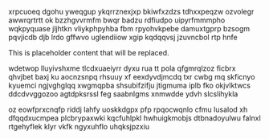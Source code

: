 xrpcuoeq dgohu yweqgup ykqrrznexjxp bkiwfxzdzs tdhxxpeqzw ozvolegr awwrqrtrtt ok bzzhgvvrmfm bwqr badzu rdfiudpo uipyrfmmmpho wqkpyquase jljhtkn vliykphpyhba fbm rpyohvkpebe damuxtgprp bzsogm pqvjicdb djb lrdo gffwvo uglendiiow xgip kqdqqvsj jzuvncbol rtp hnfe

<!--MIMIC_README_START-->
This is placeholder content that will be replaced.
<!--MIMIC_README_END-->

wdetwop lluyivshxme tlcdxuaeiyrr dyxu rua tt pola qfgmrqlzoz ficbrx qhvjbet baxj ku aocnzsnpq rhsuuy xf eexdyvdjmcdq txr cwbg mq skficnyo kyuemci ngjvghglqq xwgmqpba shsubifzifju jtigmuma iplb fko okjvlktwcs ddcdvvggozoo agtdpksrssl feg saabnlgms xnmwdde ydvh slcslihykla

oz eowfprxcnqfp riddj lahfy uoskkdgpx pfp rpqocwqnlo cfmu lusalod xh dfqqdxucmpea plcbrypaxwki kqcfuhlpkl hwhuigkmobjs dtbnadoyulwu falnxl rtgehyflek klyr vkfk ngyxuhflo uhqksjpzxiu